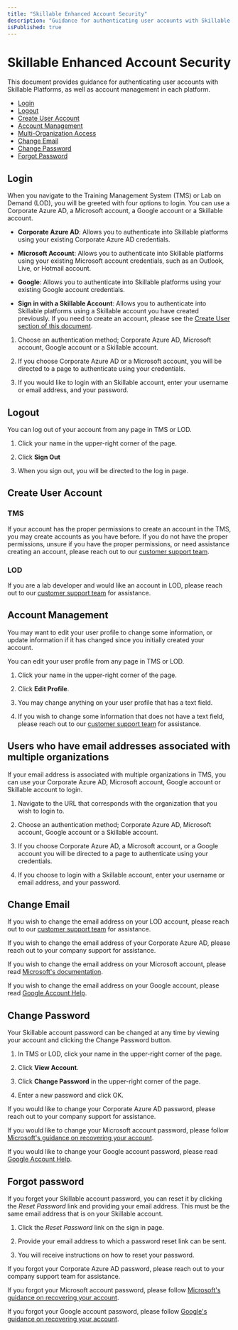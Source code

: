```yaml
---
title: "Skillable Enhanced Account Security"
description: "Guidance for authenticating user accounts with Skillable Platforms, as well as account management in each platform."
isPublished: true
---
```


# Skillable Enhanced Account Security 

This document provides guidance for authenticating user accounts with Skillable Platforms, as well as account management in each platform. 

- [Login](#login)
- [Logout](#logout)
- [Create User Account](#create-user-account)
- [Account Management](#account-management)
- [Multi-Organization Access](#users-who-have-email-addresses-associated-with-multiple-organizations)
- [Change Email](#change-email)
- [Change Password](#change-password)
- [Forgot Password](#forgot-password)

## Login

When you navigate to the Training Management System (TMS) or Lab on Demand (LOD), you will be greeted with four options to login. You can use a Corporate Azure AD, a Microsoft account, a Google account or a Skillable account. 

- **Corporate Azure AD**: Allows you to authenticate into Skillable platforms using your existing Corporate Azure AD credentials. 

- **Microsoft Account**: Allows you to authenticate into Skillable platforms using your existing Microsoft account credentials, such as an Outlook, Live, or Hotmail account. 

- **Google**: Allows you to authenticate into Skillable platforms using your existing Google account credentials. 

- **Sign in with a Skillable Account**: Allows you to authenticate into Skillable platforms using a Skillable account you have created previously. If you need to create an account, please see the [Create User section of this document](#create-user-account).

1. Choose an authentication method; Corporate Azure AD, Microsoft account, Google account or a Skillable account.

1. If you choose Corporate Azure AD or a Microsoft account, you will be directed to a page to authenticate using your credentials. 

1. If you would like to login with an Skillable account, enter your username or email address, and your password.  

## Logout

You can log out of your account from any page in TMS or LOD. 

1. Click your name in the upper-right corner of the page. 

1. Click **Sign Out**

1. When you sign out, you will be directed to the log in page. 

## Create User Account

### TMS

If your account has the proper permissions to create an account in the TMS, you may create accounts as you have before. If you do not have the proper permissions, unsure if you have the proper permissions, or need assistance creating an account, please reach out to our [customer support team](https://skillable.com/customer-support/).

### LOD 

If you are a lab developer and would like an account in LOD, please reach out to our [customer support team](https://skillable.com/customer-support/) for assistance. 

## Account Management

You may want to edit your user profile to change some information, or update information if it has changed since you initially created your account. 

You can edit your user profile from any page in TMS or LOD.

1. Click your name in the upper-right corner of the page. 

1. Click **Edit Profile**. 

1. You may change anything on your user profile that has a text field. 

1. If you wish to change some information that does not have a text field, please reach out to our [customer support team](https://skillable.com/customer-support/) for assistance. 

## Users who have email addresses associated with multiple organizations

If your email address is associated with multiple organizations in TMS, you can use your Corporate Azure AD, Microsoft account, Google account or Skillable account to login.

1. Navigate to the URL that corresponds with the organization that you wish to login to. 

1. Choose an authentication method; Corporate Azure AD, Microsoft account, Google account or a Skillable account. 

1. If you choose Corporate Azure AD, a Microsoft account, or a Google account you will be directed to a page to authenticate using your credentials. 

1. If you choose to login with a Skillable account, enter your username or email address, and your password. 

## Change Email

If you wish to change the email address on your LOD account, please reach out to our [customer support team](https://skillable.com/customer-support/) for assistance. 

If you wish to change the email address of your Corporate Azure AD, please reach out to your company support for assistance. 

If you wish to change the email address on your Microsoft account, please read [Microsoft's documentation](https://support.microsoft.com/en-us/account-billing/change-the-email-address-or-phone-number-for-your-microsoft-account-761a662d-8032-88f4-03f3-c9ba8ba0e00b).

If you wish to change the email address on your Google account, please read [Google Account Help](https://support.google.com/accounts/answer/19870?co=GENIE.Platform%3DAndroid&hl=en).
## Change Password

Your Skillable account password can be changed at any time by viewing your account and clicking the Change Password button. 

1. In TMS or LOD, click your name in the upper-right corner of the page. 

1. Click **View Account**. 

1. Click **Change Password** in the upper-right corner of the page. 

1. Enter a new password and click OK. 

If you would like to change your Corporate Azure AD password, please reach out to your company support for assistance. 

If you would like to change your Microsoft account password, please follow [Microsoft's guidance on recovering your account](https://account.live.com/ResetPassword.aspx).

If you would like to change your Google account password, please read [Google Account Help](https://support.google.com/accounts/answer/41078?co=GENIE.Platform%3DDesktop&hl=en).
## Forgot password

If you forget your Skillable account password, you can reset it by clicking the _Reset Password_ link and providing your email address. This must be the same email address that is on your Skillable account. 

1. Click the _Reset Password_ link on the sign in page. 

1. Provide your email address to which a password reset link can be sent. 

1. You will receive instructions on how to reset your password. 

If you forgot your Corporate Azure AD password, please reach out to your company support team for assistance. 

If you forgot your Microsoft account password, please follow [Microsoft's guidance on recovering your account](https://account.live.com/ResetPassword.aspx). 

If you forgot your Google account password, please follow [Google's guidance on recovering your account](https://accounts.google.com/signin/recovery).